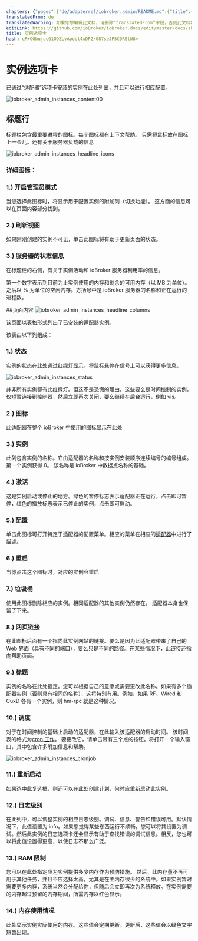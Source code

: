 ```yaml
---
chapters: {"pages":{"de/adapterref/iobroker.admin/README.md":{"title":{"de":"no title"},"content":"de/adapterref/iobroker.admin/README.md"},"de/adapterref/iobroker.admin/admin/tab-adapters.md":{"title":{"de":"Der Reiter Adapter"},"content":"de/adapterref/iobroker.admin/admin/tab-adapters.md"},"de/adapterref/iobroker.admin/admin/tab-instances.md":{"title":{"de":"Der Reiter Instanzen"},"content":"de/adapterref/iobroker.admin/admin/tab-instances.md"},"de/adapterref/iobroker.admin/admin/tab-objects.md":{"title":{"de":"Der Reiter Objekte"},"content":"de/adapterref/iobroker.admin/admin/tab-objects.md"},"de/adapterref/iobroker.admin/admin/tab-states.md":{"title":{"de":"Der Reiter Zustände"},"content":"de/adapterref/iobroker.admin/admin/tab-states.md"},"de/adapterref/iobroker.admin/admin/tab-groups.md":{"title":{"de":"Der Reiter Gruppen"},"content":"de/adapterref/iobroker.admin/admin/tab-groups.md"},"de/adapterref/iobroker.admin/admin/tab-users.md":{"title":{"de":"Der Reiter Benutzer"},"content":"de/adapterref/iobroker.admin/admin/tab-users.md"},"de/adapterref/iobroker.admin/admin/tab-events.md":{"title":{"de":"Der Reiter Ereignisse"},"content":"de/adapterref/iobroker.admin/admin/tab-events.md"},"de/adapterref/iobroker.admin/admin/tab-hosts.md":{"title":{"de":"Der Reiter Hosts"},"content":"de/adapterref/iobroker.admin/admin/tab-hosts.md"},"de/adapterref/iobroker.admin/admin/tab-enums.md":{"title":{"de":"Der Reiter Aufzählungen"},"content":"de/adapterref/iobroker.admin/admin/tab-enums.md"},"de/adapterref/iobroker.admin/admin/tab-log.md":{"title":{"de":"Der Reiter Log"},"content":"de/adapterref/iobroker.admin/admin/tab-log.md"},"de/adapterref/iobroker.admin/admin/tab-system.md":{"title":{"de":"Die Systemeinstellungen"},"content":"de/adapterref/iobroker.admin/admin/tab-system.md"}}}
translatedFrom: de
translatedWarning: 如果您想编辑此文档，请删除“translatedFrom”字段，否则此文档将再次自动翻译
editLink: https://github.com/ioBroker/ioBroker.docs/edit/master/docs/zh-cn/adapterref/iobroker.admin/tab-instances.md
title: 实例选项卡
hash: qR+OGbujucG1OOZLvApoUl4xDF2/087seJP5CDRBtW8=
---
```

# 实例选项卡
已通过“适配器”选项卡安装的实例在此处列出，并且可以进行相应配置。

<span style="line-height: 1.5;"></span>

![iobroker_admin_instances_content00](../../../de/adapterref/iobroker.admin/img/tab-instances_Inhalt00.jpg)

## 标题行
标题栏包含最重要进程的图标。每个图标都有上下文帮助。
只需将鼠标放在图标上一会儿。还有关于服务器负载的信息

![iobroker_admin_instances_headline_icons](../../../de/adapterref/iobroker.admin/img/tab-instances_Icons-e1476803621402.jpg)

### **详细图标：**
### **1.) 开启管理员模式**
当您选择此图标时，将显示用于配置实例的附加列（切换功能）。
这方面的信息可以在页面内容部分找到。

### **2.) 刷新视图**
如果刚刚创建的实例不可见，单击此图标将有助于更新页面的状态。

### **3.) 服务器的状态信息**
在标题栏的右侧，有关于实例活动和 ioBroker 服务器利用率的信息。

第一个数字表示到目前为止实例使用的内存和剩余的可用内存（以 MB 为单位）。之后以 % 为单位的空闲内存。方括号中是 ioBroker 服务器的名称和正在运行的进程数。

##页面内容
![iobroker_admin_instances_headline_columns](../../../de/adapterref/iobroker.admin/img/tab-instances_Headline_Columns.jpg)

该页面以表格形式列出了已安装的适配器实例。

该表由以下列组成：

### **1.) 状态**
实例的状态在此处通过红绿灯显示。将鼠标悬停在信号上可以获得更多信息。

![iobroker_admin_instances_status](../../../de/adapterref/iobroker.admin/img/tab-instances_Instanzen_Status.jpg)

并非所有实例都有此红绿灯。但这不是恐慌的理由。这些要么是时间控制的实例，仅短暂连接到控制器，然后立即再次关闭，要么继续在后台运行，例如 vis。

### **2.) 图标**
此适配器在整个 ioBroker 中使用的图标显示在此处

### **3.) 实例**
此列包含实例的名称。它由适配器的名称和按实例安装顺序连续编号的编号组成。第一个实例获得 0。
该名称是 ioBroker 中数据点名称的基础。

### 4.) 激活
这是实例启动或停止的地方。绿色的暂停标志表示适配器正在运行，点击即可暂停，红色的播放标志表示已停止的实例，点击即可启动。

### **5.) 配置**
单击此图标可打开特定于适配器的配置菜单。相应的菜单在相应的[适配器](http://www.iobroker.net/?page_id=2236&lang=de)中进行了描述。

### **6.) 重启**
当你点击这个图标时，对应的实例会重启

### **7.) 垃圾桶**
使用此图标删除相应的实例。相同适配器的其他实例仍然存在。
适配器本身也保留了下来。

### **8.) 网页链接**
在此图标后面有一个指向此实例网站的链接。要么是因为此适配器带来了自己的 Web 界面（具有不同的端口），要么只是不同的路径。在某些情况下，此链接还指向帮助页面。

### **9.) 标题**
实例的名称在此处指定。您可以根据自己的意愿或需要更改此名称。如果有多个适配器实例（否则具有相同的名称），这将特别有用。例如，如果 RF、Wired 和 CuxD 各有一个实例，则 hm-rpc 就是这种情况。

### **10.) 调度**
对于在时间控制的基础上启动的适配器，在此输入该适配器的启动时间。
该时间表的格式为[cron 工作](https://de.wikipedia.org/wiki/Cron#Beispiele)。
要更改它，请单击带有三个点的按钮。将打开一个输入窗口，其中包含许多附加信息和帮助。

![iobroker_admin_instances_cronjob](../../../de/adapterref/iobroker.admin/img/tab-instances_Cronjob.jpg)

### **11.) 重新启动**
如果选中此复选框，则还可以在此处创建计划，何时应重新启动此实例。

### **12.) 日志级别**
在此列中，可以调整实例的相应日志级别。调试、信息、警告和错误可用。默认情况下，此值设置为 info。如果您觉得某些东西运行不顺畅，您可以将其设置为调试。然后此实例的日志选项卡还会显示有助于查找错误的调试信息。相反，您也可以将此值设置得更高，以使日志不那么广泛。

### **13.) RAM 限制**
您可以在此处指定应为实例提供多少内存作为预防措施。
然后，此内存量不再可用于其他任务，并且不应选择太高，尤其是在主内存很少的系统中。如果实例暂时需要更多内存，系统当然会分配给你，但随后会立即再次为系统释放。在实例需要的内存超过预留的内存期间，所需内存以红色显示。

### 14.) 内存使用情况
此处显示实例实际使用的内存。这些值会定期更新。更新后，这些值会以绿色文字短暂出现。